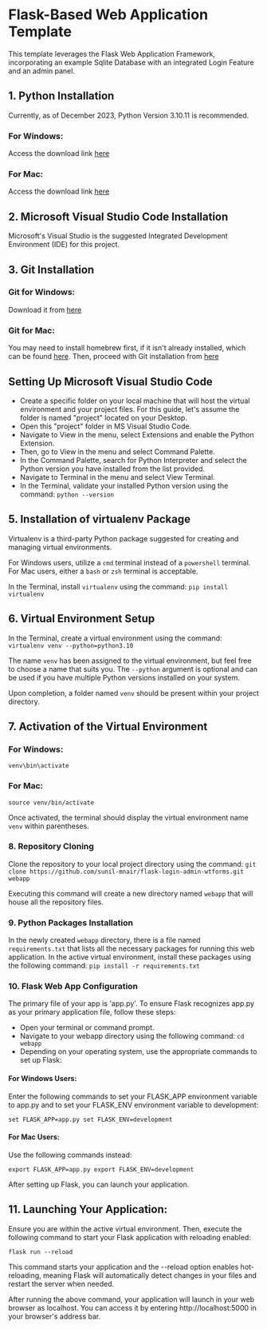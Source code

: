 # Flask-Based Web Application Template

This template leverages the Flask Web Application Framework, incorporating an example Sqlite Database with an integrated Login Feature and an admin panel.


## 1. Python Installation
Currently, as of December 2023, Python Version 3.10.11 is recommended.

### For Windows: 
Access the download link [here](https://www.python.org/downloads/windows/)

### For Mac: 
Access the download link [here](https://www.python.org/downloads/macos/)

## 2. Microsoft Visual Studio Code Installation
Microsoft's Visual Studio is the suggested Integrated Development Environment (IDE) for this project.

## 3. Git Installation
### Git for Windows: 
Download it from [here](https://git-scm.com/download/win)

### Git for Mac: 
You may need to install homebrew first, if it isn't already installed, which can be found [here](https://brew.sh/). Then, proceed with Git installation from [here](https://git-scm.com/download/mac)

## Setting Up Microsoft Visual Studio Code
- Create a specific folder on your local machine that will host the virtual environment and your project files. For this guide, let's assume the folder is named "project" located on your Desktop.
- Open this "project" folder in MS Visual Studio Code.
- Navigate to View in the menu, select Extensions and enable the Python Extension.
- Then, go to View in the menu and select Command Palette.
- In the Command Palette, search for Python Interpreter and select the Python version you have installed from the list provided.
- Navigate to Terminal in the menu and select View Terminal.
- In the Terminal, validate your installed Python version using the command: `python --version`

## 5. Installation of virtualenv Package
Virtualenv is a third-party Python package suggested for creating and managing virtual environments.

For Windows users, utilize a `cmd` terminal instead of a `powershell` terminal. For Mac users, either a `bash` or `zsh` terminal is acceptable.

In the Terminal, install `virtualenv` using the command: `pip install virtualenv`

## 6. Virtual Environment Setup
In the Terminal, create a virtual environment using the command: `virtualenv venv --python=python3.10`

The name `venv` has been assigned to the virtual environment, but feel free to choose a name that suits you. The `--python` argument is optional and can be used if you have multiple Python versions installed on your system.

Upon completion, a folder named `venv` should be present within your project directory.

## 7. Activation of the Virtual Environment
### For Windows: 
`venv\bin\activate`

### For Mac: 
`source venv/bin/activate`

Once activated, the terminal should display the virtual environment name `venv` within parentheses.

### 8. Repository Cloning
Clone the repository to your local project directory using the command: 
`git clone https://github.com/sunil-mnair/flask-login-admin-wtforms.git webapp`

Executing this command will create a new directory named `webapp` that will house all the repository files.

### 9. Python Packages Installation
In the newly created `webapp` directory, there is a file named `requirements.txt` that lists all the necessary packages for running this web application. In the active virtual environment, install these packages using the following command: `pip install -r requirements.txt`

### 10. Flask Web App Configuration
The primary file of your app is 'app.py'. To ensure Flask recognizes app.py as your primary application file, follow these steps:

- Open your terminal or command prompt.
- Navigate to your webapp directory using the following command:
`cd webapp`
- Depending on your operating system, use the appropriate commands to set up Flask:

#### For Windows Users:
Enter the following commands to set your FLASK_APP environment variable to app.py and to set your FLASK_ENV environment variable to development:

`set FLASK_APP=app.py
set FLASK_ENV=development`

#### For Mac Users:
Use the following commands instead:

`export FLASK_APP=app.py
export FLASK_ENV=development`

After setting up Flask, you can launch your application.

## 11. Launching Your Application:

Ensure you are within the active virtual environment. Then, execute the following command to start your Flask application with reloading enabled:

`flask run --reload`

This command starts your application and the --reload option enables hot-reloading, meaning Flask will automatically detect changes in your files and restart the server when needed.

After running the above command, your application will launch in your web browser as localhost. You can access it by entering http://localhost:5000 in your browser's address bar.
